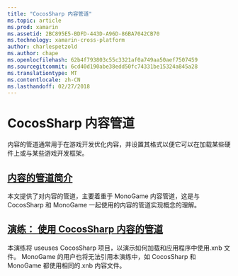 ```yaml
---
title: "CocosSharp 内容管道"
ms.topic: article
ms.prod: xamarin
ms.assetid: 2BC895E5-BDFD-443D-A96D-86BA7042CB70
ms.technology: xamarin-cross-platform
author: charlespetzold
ms.author: chape
ms.openlocfilehash: 62b4f793803c55c3321af0a749aa50aef7507459
ms.sourcegitcommit: 6cd40d190abe38edd50fc74331be15324a845a28
ms.translationtype: MT
ms.contentlocale: zh-CN
ms.lasthandoff: 02/27/2018
---
```

# <a name="cocossharp-content-pipeline"></a>CocosSharp 内容管道

内容的管道通常用于在游戏开发优化内容，并设置其格式以便它可以在加载某些硬件上或与某些游戏开发框架。

##  <a name="introduction-to-content-pipelinesgraphics-gamescocossharpcontent-pipelineintroductionmd"></a>[内容的管道简介](~/graphics-games/cocossharp/content-pipeline/introduction.md)

本文提供了对内容的管道，主要着重于 MonoGame 内容管道，这是与 CocosSharp 和 MonoGame 一起使用的内容的管道实现概念的理解。

##  <a name="walkthrough--using-the-content-pipeline-with-cocossharpgraphics-gamescocossharpcontent-pipelinewalkthroughmd"></a>[演练： 使用 CocosSharp 内容的管道](~/graphics-games/cocossharp/content-pipeline/walkthrough.md)

本演练将 useuses CocosSharp 项目，以演示如何加载和应用程序中使用.xnb 文件。  MonoGame 的用户也将无法引用本演练中，如 CocosSharp 和 MonoGame 都使用相同的.xnb 内容文件。  
